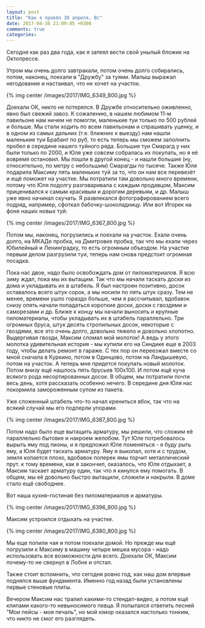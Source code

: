 ```yaml
---
layout: post
title: "Как я провёл 30 апреля, Вс"
date: 2017-04-30 21:09:05 +0300
comments: true
categories: 
---
```

Сегодня как раз два года, как я затеял вести свой унылый бложик на Октопрессе.

Утром мы очень долго завтракали, потом очень долго собирались, потом, наконец, поехали в "Дружбу" за туями. Малыш выражал негодование и настаивал, что не хочет на участок. 

{% img center /images/2017/IMG_6349_800.jpg %}

Доехали ОК, никто не потерялся. В Дружбе относительно оживленно, явно был свежий завоз. К сожалению, в нашем любимом 11-м павильоне нам ничем не помогли, маленькие туи только по 500 рублей и больше. Мы стали ходить по всем павильонам и спрашивать уценку, и в одном из самых дальних (т.е. ближних к выезду) нам нашли маленькие туи Брабант по руб, то есть теперь мы сможем заполнить пробел в середине нашего туйного ряда. Большие туи Смарагд у них были только по 2000, и Юля уже совсем собралась их покупать, но я её вовремя остановил. Мы пошли в другой конец - и нашли большие (ну, относительно, по метру с небольшим) Смарагды по тысяче. Также Юля подарила Максиму пять маленьких туй за то, что он нам все перевезёт и ещё поможет на участке. Мы потратили там довольно много времени, потому что Юля подолгу разговаривала с каждым продавцом, Максим приценивался к самым красивым и дорогим деревьям, и др. Малыш уже явно начинал скучать. Я развлекался фотографированием всего подряд, например, сфоткал бабочку-шоколадницу. Или вот Игорек на фоне наших новых туй:

{% img center /images/2017/IMG_6367_800.jpg %}

Потом мы, наконец, погрузились и поехали на участок. Ехали очень долго, на МКАДе пробка, на Дмитровке пробка, так что мы ехали через Юбилейный и Ленинградку, то есть огромным объездом. На участке первым делом разгрузили туи, теперь нам снова предстоит огромная посадка.

Пока нас двое, надо было освобождать дом от пиломатериалов. Я всю зиму ждал, пока мы их вытащим. Так что мы начали таскать доски из дома и укладывать их в штабель. Я был настроен позитивно, досок оставалось всего штук сорок, а мы носили по пять штук сразу. Тем не менее, времени ушло гораздо больше, чем я рассчитывал, вдобавок снизу опять начали попадаться короткие доски, доски с гвоздями и саморезами и др. Ближе к концу мы начали выносить и крупные пиломатериалы, чтобы укладывать их в штабель параллельно. Три огромных бруса, штук десять стропильных досок, некоторые с гвоздями, все это очень долго, довольно тяжело и довольно хлопотно. Выдергивая гвозди, Максим сломал мой молоток! А ведь у этого молотка удивительная история - мы купили его на Синдике еще в 2003 году, чтобы делать ремонт в гараже. С тех пор он переезжал вместе со мной сначала в Куркино, потом в Одинцово, потом на Ландышевую, потом на участок. А теперь мне придется покупать новый молоток. Потом внизу ещё нашлось пять брусьев 100х100. И потом ещё куча всякого рода несортированных досок. В общем, мы потратили почти весь день, хотя рассказать особенно нечего. В середине дня Юля нас покормила замороженным супом из пакета. 

Уже сложенный штабель что-то начал крениться вбок, так что на всякий случай мы его подперли упорами.

{% img center /images/2017/IMG_6387_800.jpg %}

Потом надо было еще вытащить арматуру, мы решили, что сложим её параллельно бытовке и накроем желобом. Тут Юле потребовалось вырыть яму под пионы, и я предложил Юле поменяться - я буду рыть яму, а Юля будет таскать арматуру. Яму я выкопал, хотя и с трудом, земля копается плохо, вдобавок поперек ямы торчит металлический прут. к тому времени, как я закончил, оказалось, что Юля отдыхает, а Максим таскает арматуру один, так что я кинулся ему помогать. В общем, мы её довольно быстро вытащили, сложили и накрыли. В доме стало ещё свободнее.

Вот наша кухня-гостиная без пиломатериалов и арматуры.

{% img center /images/2017/IMG_6396_800.jpg %}

Максим устроился отдыхать на участке. 

{% img center /images/2017/IMG_6380_800.jpg %}

Мы еще попили чая и потом поехали домой. Но прежде мы ещё погрузили к Максиму в машину четыре мешка мусора - надо использовать все возможности для всего. Доехали ОК, Максим почему-то не свернул в Лобне и отстал.

Также стоит вспомнить, что сегодня ровно год, как наш дом впервые поднялся выше фундамента. Именно год назад были установлены первые стеновые плиты.

Вечером Максим нас тралил какими-то стендап-видео, а потом ещё клипами какого-то невыносимого певца. Я попытался ответить песней "Мои пейсы - моя печаль", но мой юмор оказался настолько тонким, что никто не смог его разглядеть. 
